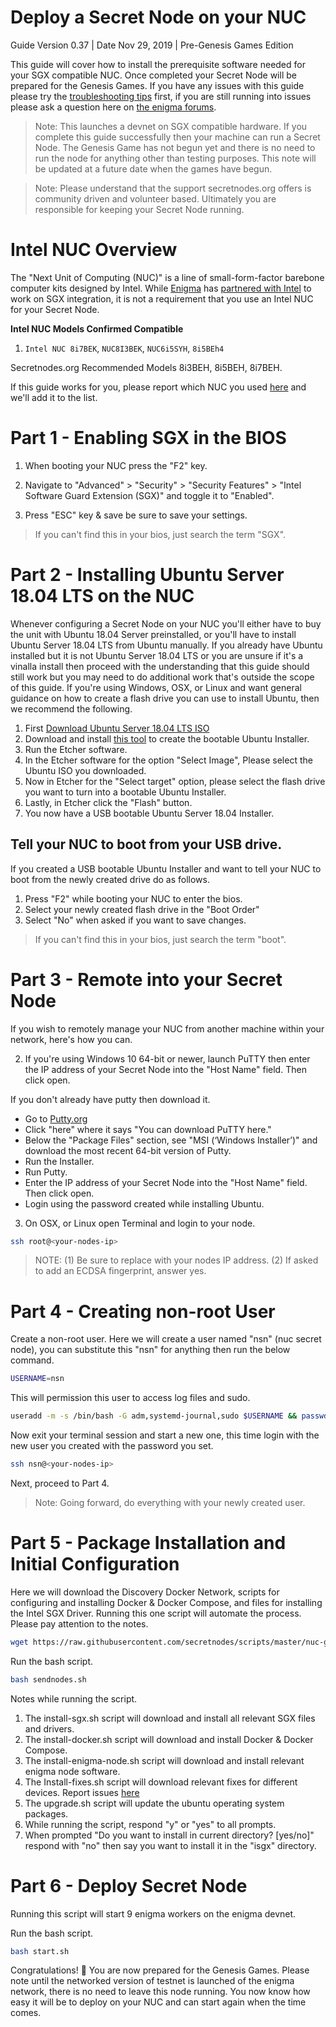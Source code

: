 # Deploy a Secret Node on your NUC
Guide Version 0.37 | Date Nov 29, 2019 | Pre-Genesis Games Edition

This guide will cover how to install the prerequisite software needed for your SGX compatible NUC. Once completed your Secret Node will be prepared for the Genesis Games. If you have any issues with this guide please try the [troubleshooting tips](https://secretnodes.org/#/tutorials/sn-tips-troubleshooting) first, if you are still running into issues please ask a question here on [the enigma forums](https://forum.enigma.co/c/enigma-nodes).

> Note: This launches a devnet on SGX compatible hardware. If you complete this guide successfully then your machine can run a Secret Node. The Genesis Game has not begun yet and there is no need to run the node for anything other than testing purposes. This note will be updated at a future date when the games have begun.

> Note: Please understand that the support secretnodes.org offers is community driven and volunteer based. Ultimately you are responsible for keeping your Secret Node running.

# Intel NUC Overview

The "Next Unit of Computing (NUC)" is a line of small-form-factor barebone computer kits designed by Intel. While [Enigma](https://enigma.co) has [partnered with Intel](https://blog.enigma.co/announcing-enigmas-collaboration-with-intel-43bbf73a86a7) to work on SGX integration, it is not a requirement that you use an Intel NUC for your Secret Node.

**Intel NUC Models Confirmed Compatible**
1. `Intel NUC 8i7BEK`, `NUC8I3BEK`, `NUC6i5SYH`, `8i5BEh4`

Secretnodes.org Recommended Models
8i3BEH, 8i5BEH, 8i7BEH.

If this guide works for you, please report which NUC you used [here](https://forum.enigma.co/c/enigma-nodes) and we'll add it to the list.

# Part 1 - Enabling SGX in the BIOS

1. When booting your NUC press the "F2" key.

2. Navigate to "Advanced" > "Security" > "Security Features" > "Intel Software Guard Extension (SGX)" and toggle it to "Enabled".

3. Press "ESC" key & save be sure to save your settings.

> If you can't find this in your bios, just search the term "SGX".

# Part 2 - Installing Ubuntu Server 18.04 LTS on the NUC
Whenever configuring a Secret Node on your NUC you'll either have to buy the unit with Ubuntu 18.04 Server preinstalled, or you'll have to install Ubuntu Server 18.04 LTS from Ubuntu manually. If you already have Ubuntu installed but it is not Ubuntu Server 18.04 LTS or you are unsure if it's a vinalla install then proceed with the understanding that this guide should still work but you may need to do additional work that's outside the scope of this guide. If you're using Windows, OSX, or Linux and want general guidance on how to create a flash drive you can use to install Ubuntu, then we recommend the following.
1. First [Download Ubuntu Server 18.04 LTS ISO](https://ubuntu.com/download/server/thank-you?version=18.04.3&architecture=amd64)
2. Download and install [this tool](https://www.balena.io/etcher/) to create the bootable Ubuntu Installer.
3. Run the Etcher software.
4. In the Etcher software for the option "Select Image", Please select the Ubuntu ISO you downloaded.
5. Now in Etcher for the "Select target" option, please select the flash drive you want to turn into a bootable Ubuntu Installer.
6. Lastly, in Etcher click the "Flash" button.
7. You now have a USB bootable Ubuntu Server 18.04 Installer.

## Tell your NUC to boot from your USB drive.

If you created a USB bootable Ubuntu Installer and want to tell your NUC to boot from the newly created drive do as follows.

1. Press "F2" while booting your NUC to enter the bios.
2. Select your newly created flash drive in the "Boot Order"
3. Select "No" when asked if you want to save changes.

> If you can't find this in your bios, just search the term "boot".

# Part 3 - Remote into your Secret Node

If you wish to remotely manage your NUC from another machine within your network, here's how you can.

2. If you're using Windows 10 64-bit or newer, launch PuTTY then enter the IP address of your Secret Node into the "Host Name" field. Then click open.

If you don't already have putty then download it.
* Go to [Putty.org](https://www.putty.org/)
* Click "here" where it says "You can download PuTTY here."
* Below the "Package Files" section, see "MSI (‘Windows Installer’)" and download the most recent 64-bit version of Putty.
* Run the Installer.
* Run Putty.
* Enter the IP address of your Secret Node into the "Host Name" field. Then click open.
* Login using the password created while installing Ubuntu.


3. On OSX, or Linux open Terminal and login to your node.

```bash
ssh root@<your-nodes-ip>
```
> NOTE: (1) Be sure to replace <your-nodes-ip> with your nodes IP address. (2) If asked to add an ECDSA fingerprint, answer yes.

# Part 4 - Creating non-root User

Create a non-root user. Here we will create a user named "nsn" (nuc secret node), you can substitute this "nsn" for anything then run the below command.
```bash
USERNAME=nsn
```

This will permission this user to access log files and sudo.
```bash
useradd -m -s /bin/bash -G adm,systemd-journal,sudo $USERNAME && passwd $USERNAME
```

Now exit your terminal session and start a new one, this time login with the new user you created with the password you set.
```bash
ssh nsn@<your-nodes-ip>
```
Next, proceed to Part 4.

> Note: Going forward, do everything with your newly created user.

# Part 5 - Package Installation and Initial Configuration

Here we will download the Discovery Docker Network, scripts for configuring and installing Docker & Docker Compose, and files for installing the Intel SGX Driver. Running this one script will automate the process. Please pay attention to the notes.

```bash
wget https://raw.githubusercontent.com/secretnodes/scripts/master/nuc-general/sendnodes.sh
```

Run the bash script.
```bash
bash sendnodes.sh
```

Notes while running the script.
1. The install-sgx.sh script will download and install all relevant SGX files and drivers.
2. The install-docker.sh script will download and install Docker & Docker Compose.
3. The install-enigma-node.sh script will download and install relevant enigma node software.
4. The Install-fixes.sh script will download relevant fixes for different devices. Report issues [here](https://forum.enigma.co/c/enigma-nodes)
5. The upgrade.sh script will update the ubuntu operating system packages.
3. While running the script, respond "y" or "yes" to all prompts.
4. When prompted "Do you want to install in current directory? [yes/no]" respond with "no" then say you want to install it in the "isgx" directory.

# Part 6 - Deploy Secret Node

Running this script will start 9 enigma workers on the enigma devnet.

Run the bash script.
```bash
bash start.sh
```

Congratulations! 🎉 You are now prepared for the Genesis Games. Please note until the networked version of testnet is launched of the enigma network, there is no need to leave this node running. You now know how easy it will be to deploy on your NUC and can start again when the time comes.
